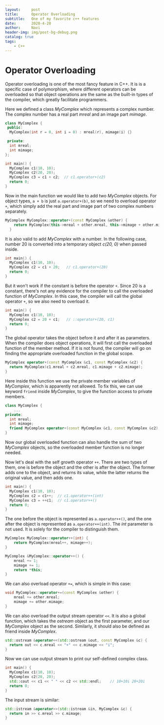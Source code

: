 ```yaml
---
layout:     post
title:      Operator Overloading
subtitle:   One of my favorite c++ features
date:       2020-4-20
author:     Navi
header-img: img/post-bg-debug.png
catalog: true
tags:
    - C++
---
```


# Operator Overloading

Operator overloading is one of the most fancy feature in C++. It is  is a specific case of polymorphism, where different operators can be overloaded so that object operations are the same as the built-in types of the compiler, which greatly facilitate programmers.

Here we defined a class *MyComplex* which represents a complex number. The complex number has a real part *mreal* and an image part *mimage*. 

```cpp
class MyComplex {
 public:
  MyComplex(int r = 0, int i = 0) : mreal(r), mimage(i) {}

 private:
  int mreal;
  int mimage;
};

int main() {
  MyComplex c1(10, 10);
  MyComplex c2(20, 20);
  MyComplex c3 = c1 + c2;  // c1.operator+(c2)
  return 0;
}
```

Now in the main function we would like to add two *MyComplex* objects. For object types, `a + b` is just `a.operator+(b)`, so we need to overload operator `+`, which simply add the real part and image part of two complex numbers separately.

```cpp
MyComplex MyComplex::operator+(const MyComplex &other) {
    return MyComplex(this->mreal + other.mreal, this->mimage + other.mimage);
  }
```

It is also valid to add *MyComplex* with a number. In the following case, number 20 is converted into a temporary object *c(20, 0)* when passed inside.

```cpp
int main() {
  MyComplex c1(10, 10);
  MyComplex c2 = c1 + 20;	// c1.operator+(20)
  return 0;
}
```

But it won't work if the constant is before the operator `+`. Since 20 is a constant, there's not any evidence for the compiler to call the overloaded function of *MyComplex*. In this case, the compiler will call the global operator `+`, so we also need to overload it.

```cpp
int main() {
  MyComplex c1(10, 10);
  MyComplex c2 = 20 + c1;	// ::operator+(20, c1)
  return 0;
}
```

The global operator takes the object before it and after it as parameters. When the compiler does object operations, it will first call the overloaded function of the member method. If it is not found, the compiler will go on finding the appropriate overloaded function in the global scope.

```cpp
MyComplex operator+(const MyComplex &c1, const MyComplex &c2) {
  return MyComplex(c1.mreal + c2.mreal, c1.mimage + c2.mimage);
}
```

Here inside this function we use the private member variables of *MyComplex*, which is apparently not allowed. To fix this, we can use keyword `friend` inside *MyComplex*, to give the function access to private members.

```cpp
class MyComplex {
  	...
private:
  int mreal;
  int mimage;
  friend MyComplex operator+(const MyComplex &c1, const MyComplex &c2);
}
```

Now our global overloaded function can also handle the sum of two *MyComplex* objects, so the overloaded member function is no longer needed.

Now let's deal with the self growth operator `++`. There are two types of them, one is before the object and the other is after the object. The former adds one to the object, and returns its value, while the latter returns the original value, and then adds one.

```cpp
int main() {
  MyComplex c1(10, 10);
  MyComplex c2 = c1++;	// c1.operator++(int)
  MyComplex c3 = ++c1;	// c1.operator++()
  return 0;
}
```

The one before the object is represented as `a.operator++()`, and the one after the object is represented as `a.operator++(int)`. The *int* parameter is not used. It is solely for the compiler to distinguish them.

```cpp
MyComplex MyComplex::operator++(int) {
    return MyComplex(mreal++, mimage++);
}

MyComplex &MyComplex::operator++() {
    mreal += 1;
    mimage += 1;
    return *this;
}
```

We can also overload operator `+=`, which is simple in this case:

```cpp
void MyComplex::operator+=(const MyComplex &other) {
    mreal += other.mreal;
    mimage += other.mimage;
}
```

We can also overload the output stream operator `<<`. It is also a global function, which takes the *ostream* object as the first parameter, and our *MyComplex* object as the second. Similarly, it should also be defined as friend inside *MyComplex*.

```cpp
std::ostream &operator<<(std::ostream &out, const MyComplex &c) {
  return out << c.mreal << "+" << c.mimage << "i";
}
```

Now we can use output stream to print our self-defined complex class.

```cpp
int main() {
  MyComplex c1(10, 10);
  MyComplex c2(20, 20);
  std::cout << c1 << " " << c2 << std::endl;	// 10+10i 20+20i
  return 0;
}
```

The input stream is similar:

```cpp
std::istream &operator>>(std::istream &in, MyComplex &c) {
  return in >> c.mreal >> c.mimage;
}
```

